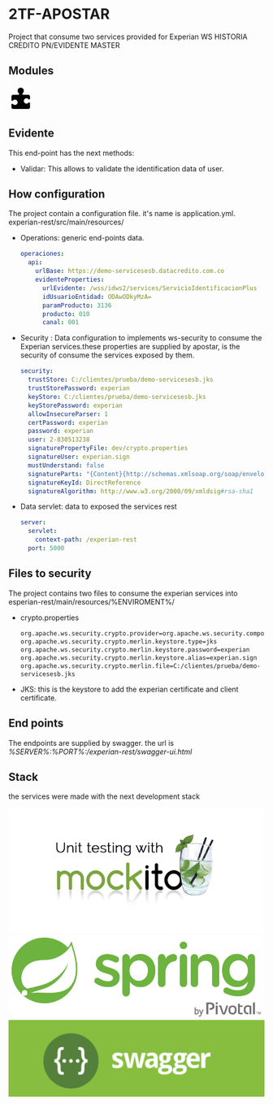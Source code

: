 2TF-APOSTAR
===============================
Project that consume two services provided for Experian WS HISTORIA CREDITO PN/EVIDENTE MASTER

Modules
----------
![alt text](images/modules.png)

Evidente
----------
This end-point has the next methods:
* Validar: This allows to validate the identification data of user.

How configuration
----------
The project contain a configuration file. it's name is application.yml.
experian-rest/src/main/resources/
* Operations: generic end-points data.

    ```yml
    operaciones:
      api:
        urlBase: https://demo-servicesesb.datacredito.com.co
        evidenteProperties:
          urlEvidente: /wss/idws2/services/ServicioIdentificacionPlus
          idUsuarioEntidad: ODAwODkyMzA=
          paramProducto: 3136
          producto: 010
          canal: 001
    ```
* Security : Data configuration to implements ws-security to consume the Experian services.these properties are supplied by apostar, is the security of consume the services exposed by them.
    ```yml
    security:
      trustStore: C:/clientes/prueba/demo-servicesesb.jks
      trustStorePassword: experian
      keyStore: C:/clientes/prueba/demo-servicesesb.jks
      keyStorePassword: experian
      allowInsecureParser: 1
      certPassword: experian
      password: experian
      user: 2-830513238
      signaturePropertyFile: dev/crypto.properties
      signatureUser: experian.sign
      mustUnderstand: false
      signatureParts: "{Content}{http://schemas.xmlsoap.org/soap/envelope/}Body;{Element}{http://docs.oasis-open.org/wss/2004/01/oasis-200401-wss-wssecurity-secext-1.0.xsd}UsernameToken;{Element}{http://docs.oasis-open.org/wss/2004/01/oasis-200401-wss-wssecurity-utility-1.0.xsd}Timestamp;"
      signatureKeyId: DirectReference
      signatureAlgorithm: http://www.w3.org/2000/09/xmldsig#rsa-sha1

    ```    
* Data servlet: data to exposed the services rest
    ```yml
    server:
      servlet:
        context-path: /experian-rest
      port: 5000
    ```

Files to security
----------------
The project contains two files to consume the experian services into  esperian-rest/main/resources/%ENVIROMENT%/
* crypto.properties
    ```properties
    org.apache.ws.security.crypto.provider=org.apache.ws.security.components.crypto.Merlin
    org.apache.ws.security.crypto.merlin.keystore.type=jks
    org.apache.ws.security.crypto.merlin.keystore.password=experian
    org.apache.ws.security.crypto.merlin.keystore.alias=experian.sign
    org.apache.ws.security.crypto.merlin.file=C:/clientes/prueba/demo-servicesesb.jks
    ```
* JKS: this is the keystore to add the experian certificate and client certificate.

End points
----------
The endpoints are supplied by swagger. the url is *%SERVER%:%PORT%:/experian-rest/swagger-ui.html*

Stack
----------
the services were made with the next development stack

![](images/mockito.png)
![](images/spring.png)
![](images/swagger.png)

